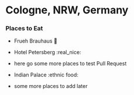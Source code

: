 # Cologne, NRW, Germany

### Places to Eat
- Frueh Brauhaus :beer:
- Hotel Petersberg :real_nice:
- here go some more places to test Pull Request

- Indian Palace :ethnic food:
- some more places to add later
